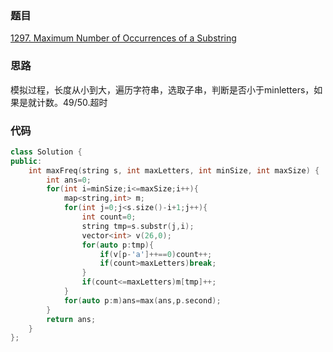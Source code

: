 ### 题目
[1297. Maximum Number of Occurrences of a Substring](https://leetcode-cn.com/problems/maximum-number-of-occurrences-of-a-substring/)
### 思路
模拟过程，长度从小到大，遍历字符串，选取子串，判断是否小于minletters，如果是就计数。49/50.超时

### 代码
```c++
class Solution {
public:
    int maxFreq(string s, int maxLetters, int minSize, int maxSize) {
        int ans=0;
        for(int i=minSize;i<=maxSize;i++){
            map<string,int> m;
            for(int j=0;j<s.size()-i+1;j++){
                int count=0;
                string tmp=s.substr(j,i);
                vector<int> v(26,0);
                for(auto p:tmp){
                    if(v[p-'a']++==0)count++;
                    if(count>maxLetters)break;
                }
                if(count<=maxLetters)m[tmp]++;
            }
            for(auto p:m)ans=max(ans,p.second);
        }
        return ans;
    }
};
```

